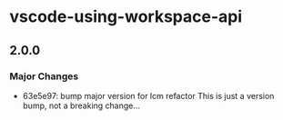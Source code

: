 # vscode-using-workspace-api

## 2.0.0

### Major Changes

- 63e5e97: bump major version for lcm refactor
  This is just a version bump, not a breaking change...
